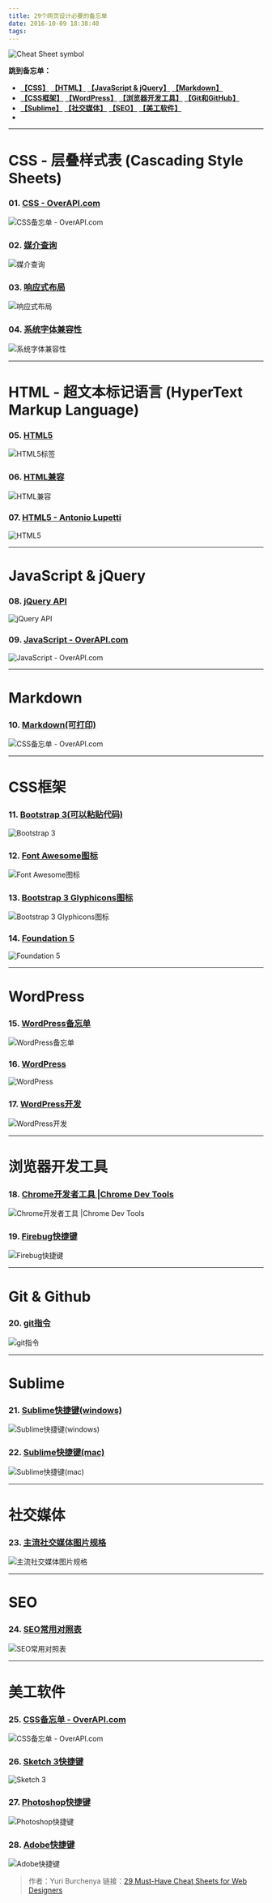 ```yaml
---
title: 29个网页设计必要的备忘单
date: 2016-10-09 18:38:40
tags:
---
```

![Cheat Sheet symbol](http://www.featuredcustomers.com/media/Company.logo/2b4020a0-2eec-11e4-9566-01c96d5b13fb_Cheat-Sheet-Logo-408x100.jpg)
<!-- more -->

**跳到备忘单：**
* **[【CSS】](#CSS-层叠样式表-Cascading-Style-Sheets)  [【HTML】](#HTML-超文本标记语言-HyperText-Markup-Language)  [【JavaScript & jQuery】](#JavaScript-amp-jQuery)  [【Markdown】](#Markdown)**
* **[【CSS框架】](#CSS框架)  [【WordPress】](#WordPress)  [【浏览器开发工具】](#浏览器开发工具)  [【Git和GitHub】](#Git-amp-Github)**
* **[【Sublime】](#Sublime)  [【社交媒体】](#社交媒体)  [【SEO】](#SEO)  [【美工软件】](#美工软件)**
* 
***
# CSS - 层叠样式表 (Cascading Style Sheets)
### 01. [**CSS - OverAPI.com**](http://overapi.com/css)
![CSS备忘单 - OverAPI.com](http://blog.sellfy.com/wp-content/uploads/2014/12/CSS-Cheat-Sheet-OverAPI.com_.png)

### 02. [**媒介查询**](http://mac-blog.org.ua/css-3-media-queries-cheat-sheet/)
![媒介查询](http://blog.sellfy.com/wp-content/uploads/2014/12/CSS-3-Media-Queries-Cheat-Sheet.png)

### 03. [**响应式布局**](http://blog.uxpin.com/4596/responsive-web-design-cheat-sheet/)
![响应式布局](http://blog.sellfy.com/wp-content/uploads/2014/12/rdwc.png)

### 04. [**系统字体兼容性**](http://fontfamily.io/)
![系统字体兼容性](http://blog.sellfy.com/wp-content/uploads/2014/12/fontfamily.io_.png)

***
# HTML - 超文本标记语言 (HyperText Markup Language)
### 05. [**HTML5**](http://websitesetup.org/html5-cheat-sheet/)
![HTML5标签](http://blog.sellfy.com/wp-content/uploads/2014/12/wwww.png)

### 06. [HTML兼容](http://meiert.com/en/indices/html-elements/)
![HTML兼容](http://blog.sellfy.com/wp-content/uploads/2014/12/HTML-Elements-Index.png)

### 07. [HTML5 - Antonio Lupetti](https://farm3.staticflickr.com/2438/3894233282_347a09c124_o_d.jpg)
![HTML5](http://blog.sellfy.com/wp-content/uploads/2014/12/CSS-Cheat-Sheet-OverAPI.com_.png)

***
# JavaScript & jQuery
### 08. [jQuery API](http://oscarotero.com/jquery/)
![jQuery API](http://blog.sellfy.com/wp-content/uploads/2014/12/234.png)

### 09. [JavaScript - OverAPI.com](http://overapi.com/javascript)
![JavaScript - OverAPI.com](http://blog.sellfy.com/wp-content/uploads/2014/12/Javascript-Cheat-Sheet-OverAPI.com_.png)

***
# Markdown
### 10. [Markdown(可打印)](https://s3.amazonaws.com/s.accel.io/g/222/ThemeSpectre_Markdown_CheatSheet.pdf)
![CSS备忘单 - OverAPI.com](http://blog.sellfy.com/wp-content/uploads/2014/12/A-Printable-Markdown-Cheat-Sheet.png)

***
# CSS框架
### 11. [Bootstrap 3(可以粘贴代码)](https://hackerthemes.com/bootstrap-cheatsheet/)
![Bootstrap 3](https://thehacktoday.com/wp-content/uploads/2016/04/Screen-Shot-2016-04-23-at-9.10.55-AM.png)

### 12. [Font Awesome图标](http://fortawesome.github.io/Font-Awesome/cheatsheet/)
![Font Awesome图标](http://blog.sellfy.com/wp-content/uploads/2014/12/Font-Awesome-Cheatsheet.png)

### 13. [Bootstrap 3 Glyphicons图标](http://glyphicons.bootstrapcheatsheets.com/)
![Bootstrap 3 Glyphicons图标](http://blog.sellfy.com/wp-content/uploads/2014/12/Bootstrap-3-Glyphicons-Cheat-Sheet.png)

### 14. [Foundation 5](http://sudheerdev.github.io/Foundation5CheatSheet/)
![Foundation 5](http://blog.sellfy.com/wp-content/uploads/2014/12/Foundation-Cheat-Sheet.png)

***
# WordPress
### 15. [WordPress备忘单](http://cdn.onextrapixel.com/wp-content/uploads/2010/09/wordpress-cheat-sheet.pdf)
![WordPress备忘单](http://blog.sellfy.com/wp-content/uploads/2014/12/wordpress-cheat-sheet.pdf.png)

### 16. [WordPress](http://appletree.or.kr/quick_reference_cards/Blog-CMS-Wiki/WordPress%203.0%20Cheat%20Sheet.jpg)
![WordPress](http://blog.sellfy.com/wp-content/uploads/2014/12/WordPress-Cheat-Sheet.png)

### 17. [WordPress开发](http://www.wefixyourwp.com/wordpress-development-checklist/)
![WordPress开发](http://blog.sellfy.com/wp-content/uploads/2014/12/The-Ultimate-WordPress-Development-Checklist.png)

***
# 浏览器开发工具
### 18. [Chrome开发者工具 |Chrome Dev Tools](http://anti-code.com/devtools-cheatsheet/)
![Chrome开发者工具 |Chrome Dev Tools](http://blog.sellfy.com/wp-content/uploads/2014/12/Chrome-Devtools-Cheatsheet.png)

### 19. [Firebug快捷键](http://duvet-dayz.com/firebug-cheatsheet/)
![Firebug快捷键](http://blog.sellfy.com/wp-content/uploads/2014/12/Firebug-Cheat-Sheet.png)

***
# Git & Github
### 20. [git指令](http://rogerdudler.github.io/git-guide/index.zh.html)
![git指令](https://pbs.twimg.com/media/CpucN14WAAAT_gx.jpg)

***
# Sublime
### 21. [Sublime快捷键(windows)](http://csnipp.com/s/66/-List-of-commonly-used-sublime-text-commands)
![Sublime快捷键(windows)](http://blog.sellfy.com/wp-content/uploads/2014/12/Sublime-Text-Cheat-Sheet-Win.png)

### 22. [Sublime快捷键(mac)](https://www.cheatography.com/martinprins/cheat-sheets/sublime-text-3-osx/)
![Sublime快捷键(mac)](http://blog.sellfy.com/wp-content/uploads/2014/12/Sublime-Text-3-OSX-Cheat-Sheet.png)

***
# 社交媒体
### 23. [主流社交媒体图片规格](https://github.com/seanmacentee/Social-Media-Dimensions-Cheatsheet)
![主流社交媒体图片规格](http://blog.sellfy.com/wp-content/uploads/2014/12/Social-Media-Cheat-Sheet.png)

***
# SEO
### 24. [SEO常用对照表](http://d2eeipcrcdle6.cloudfront.net/seo-cheat-sheet/SEOCheatSheet_2-2013.pdf)
![SEO常用对照表](http://blog.sellfy.com/wp-content/uploads/2014/12/Moz.png)

***
# 美工软件
### 25. [CSS备忘单 - OverAPI.com](http://overapi.com/css)
![CSS备忘单 - OverAPI.com](http://blog.sellfy.com/wp-content/uploads/2014/12/CSS-Cheat-Sheet-OverAPI.com_.png)

### 26. [Sketch 3快捷键](https://dribbble.com/shots/1522880-Sketch-3-Cheat-Sheet/attachments/230311)
![Sketch 3](http://blog.sellfy.com/wp-content/uploads/2014/12/Sketch-Cheat-Sheet.png)

### 27. [Photoshop快捷键](http://ensombrecer.deviantart.com/art/Photoshop-Keyboard-Shortcuts-QWERTY-404872260)
![Photoshop快捷键](http://blog.sellfy.com/wp-content/uploads/2014/12/photoshop_keyboard_shortcuts_qwerty_by_ensombrecer-d6p1tfo.jpg)

### 28. [Adobe快捷键](http://ensombrecer.deviantart.com/art/Illustrator-Keyboard-Shortcuts-QWERTY-405039540)
![Adobe快捷键](http://blog.sellfy.com/wp-content/uploads/2014/12/illustrator_keyboard_shortcuts_qwerty_by_ensombrecer-d6p5eic.jpg)

> 作者：Yuri Burchenya
链接：[29 Must-Have Cheat Sheets for Web Designers](http://blog.sellfy.com/cheat-sheets-for-web-designers/)